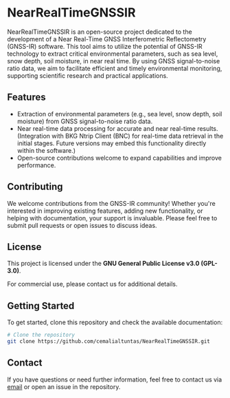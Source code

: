 # NearRealTimeGNSSIR

NearRealTimeGNSSIR is an open-source project dedicated to the development of a Near Real-Time GNSS Interferometric Reflectometry (GNSS-IR) software. This tool aims to utilize the potential of GNSS-IR technology to extract critical environmental parameters, such as sea level, snow depth, soil moisture, in near real time. By using GNSS signal-to-noise ratio data, we aim to facilitate efficient and timely environmental monitoring, supporting scientific research and practical applications.

## Features

- Extraction of environmental parameters (e.g., sea level, snow depth, soil moisture) from GNSS signal-to-noise ratio data.
- Near real-time data processing for accurate and near real-time results. (Integration with BKG Ntrip Client (BNC) for real-time data retrieval in the initial stages. Future versions may embed this functionality directly within the software.)
- Open-source contributions welcome to expand capabilities and improve performance.

## Contributing

We welcome contributions from the GNSS-IR community! Whether you're interested in improving existing features, adding new functionality, or helping with documentation, your support is invaluable. Please feel free to submit pull requests or open issues to discuss ideas.

## License

This project is licensed under the **GNU General Public License v3.0 (GPL-3.0)**.

For commercial use, please contact us for additional details.

## Getting Started

To get started, clone this repository and check the available documentation:

```sh
# Clone the repository
git clone https://github.com/cemalialtuntas/NearRealTimeGNSSIR.git
```

## Contact

If you have questions or need further information, feel free to contact us via [email](mailto:cemali@yildiz.edu.tr) or open an issue in the repository.
